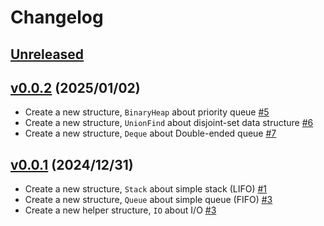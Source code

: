 # Changelog

## [Unreleased](https://github.com/today2098/go-algorithm/compare/v0.0.2...HEAD)

## [v0.0.2](https://github.com/today2098/go-algorithm/compare/v0.0.1...v0.0.2) (2025/01/02)

- Create a new structure, `BinaryHeap` about priority queue [#5](https://github.com/today2098/go-algorithm/pull/5)
- Create a new structure, `UnionFind` about disjoint-set data structure [#6](https://github.com/today2098/go-algorithm/pull/6)
- Create a new structure, `Deque` about Double-ended queue [#7](https://github.com/today2098/go-algorithm/pull/7)


## [v0.0.1](https://github.com/today2098/go-algorithm/compare/84c1c73...v0.0.1) (2024/12/31)

- Create a new structure, `Stack` about simple stack (LIFO) [#1](https://github.com/today2098/go-algorithm/pull/1)
- Create a new structure, `Queue` about simple queue (FIFO) [#3](https://github.com/today2098/go-algorithm/pull/3)
- Create a new helper structure, `IO` about I/O [#3](https://github.com/today2098/go-algorithm/pull/3)
